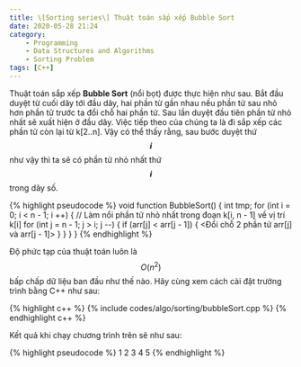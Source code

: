 ```yaml
---
title: \[Sorting series\] Thuật toán sắp xếp Bubble Sort
date: 2020-05-28 21:24
category:
    - Programming
    - Data Structures and Algorithms
    - Sorting Problem
tags: [C++]
---
```


Thuật toán sắp xếp **Bubble Sort** (nổi bọt) được thực hiện như sau. Bắt đầu duyệt từ
cuối dãy tới đầu dãy, hai phần từ gần nhau nếu phần tử sau nhỏ hơn phần tử trước ta đổi
chỗ hai phần tử. Sau lần duyệt đầu tiên phần tử nhỏ nhất sẽ xuất hiện ở đầu dãy. Việc tiếp
theo của chúng ta là đi sắp xếp các phần tử còn lại từ k[2..n]. Vậy có thể thấy rằng, sau
bước duyệt thứ **$$i$$** như vậy thì ta sẽ có phần tử nhỏ nhất thứ **$$i$$** trong dãy số.

{% highlight pseudocode %}
void function BubbleSort() {
    int tmp;
    for (int i = 0; i < n - 1; i ++) {
        // Làm nổi phần tử nhỏ nhất trong đoạn k[i, n - 1] về vị trí k[i]
        for (int j = n - 1; j > i; j --) {
            if (arr[j] < arr[j - 1]) {
                <Đổi chỗ 2 phần tử arr[j] và arr[j - 1]>
            }
        }
    }
}
{% endhighlight %}

Độ phức tạp của thuật toán luôn là $$O(n^2)$$ bấp chấp dữ liệu ban đầu như thế nào.
Hãy cùng xem cách cài đặt trường trình bằng C++ như sau:

{% highlight c++ %}
{% include codes/algo/sorting/bubbleSort.cpp %}
{% endhighlight c++ %}

Kết quả khi chạy chương trình trên sẽ như sau:

{% highlight pseudocode %}
1	2	3	4	5
{% endhighlight %}
